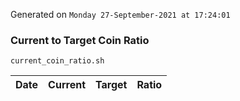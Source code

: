 Generated on `Monday 27-September-2021 at 17:24:01`

### Current to Target Coin Ratio
`current_coin_ratio.sh`

Date|Current|Target|Ratio
---|---|---|---

